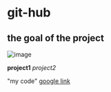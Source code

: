 # git-hub
## the goal of the project
![image](https://cdn4.buysellads.net/uu/1/61121/1587737468-ipv-carbon-banner-260x200.jpg)


**project1**
*project2*


"my code"
[google link](//www.google.com)
